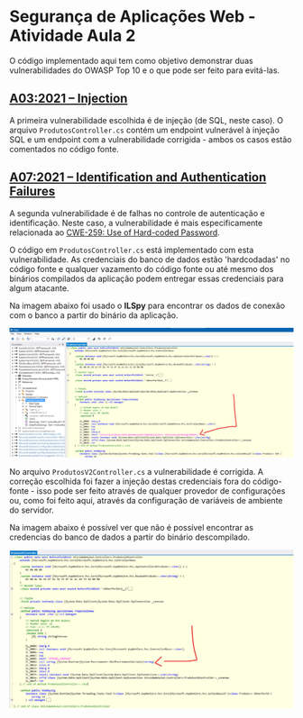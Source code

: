 # Segurança de Aplicações Web - Atividade Aula 2

O código implementado aqui tem como objetivo demonstrar duas vulnerabilidades do OWASP Top 10 e o que pode ser feito para evitá-las.

## [A03:2021 – Injection](https://owasp.org/Top10/A03_2021-Injection/)

A primeira vulnerabilidade escolhida é de injeção (de SQL, neste caso). O arquivo `ProdutosController.cs` contém um endpoint vulnerável à injeção SQL e um endpoint com a vulnerabilidade corrigida - ambos os casos estão comentados no código fonte.

## [A07:2021 – Identification and Authentication Failures](https://owasp.org/Top10/A07_2021-Identification_and_Authentication_Failures/)

A segunda vulnerabilidade é de falhas no controle de autenticação e identificação. Neste caso, a vulnerabilidade é mais especificamente relacionada ao [CWE-259: Use of Hard-coded Password](https://cwe.mitre.org/data/definitions/259.html).

O código em `ProdutosController.cs` está implementado com esta vulnerabilidade. As credenciais do banco de dados estão 'hardcodadas' no código fonte e qualquer vazamento do código fonte ou até mesmo dos binários compilados da aplicação podem entregar essas credenciais para algum atacante. 

Na imagem abaixo foi usado o **ILSpy** para encontrar os dados de conexão com o banco a partir do binário da aplicação.

![IL visualizado com ILSpy - Código vulnerável](/imagens/vulneravel-senha.png)

No arquivo `ProdutosV2Controller.cs` a vulnerabilidade é corrigida. A correção escolhida foi fazer a injeção destas credenciais fora do código-fonte - isso pode ser feito através de qualquer provedor de configurações ou, como foi feito aqui, através da configuração de variáveis de ambiente do servidor.

Na imagem abaixo é possível ver que não é possível encontrar as credencias do banco de dados a partir do binário descompilado.

![IL visualizado com ILSpy - Não vulnerável](/imagens/nao-vulneravel.png)